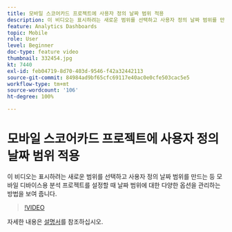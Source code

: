 ```yaml
---
title: 모바일 스코어카드 프로젝트에 사용자 정의 날짜 범위 적용
description: 이 비디오는 표시하려는 새로운 범위를 선택하고 사용자 정의 날짜 범위를 만드는 등 모바일 디바이스용 분석 프로젝트를 설정할 때 날짜 범위에 대한 다양한 옵션을 관리하는 방법을 보여 줍니다.
feature: Analytics Dashboards
topic: Mobile
role: User
level: Beginner
doc-type: feature video
thumbnail: 332454.jpg
kt: 7440
exl-id: feb04719-8d70-403d-9546-f42a32442113
source-git-commit: 84984ad9bf65cfc69117e40ac0e0cfe503cac5e5
workflow-type: tm+mt
source-wordcount: '106'
ht-degree: 100%

---
```


# 모바일 스코어카드 프로젝트에 사용자 정의 날짜 범위 적용

이 비디오는 표시하려는 새로운 범위를 선택하고 사용자 정의 날짜 범위를 만드는 등 모바일 디바이스용 분석 프로젝트를 설정할 때 날짜 범위에 대한 다양한 옵션을 관리하는 방법을 보여 줍니다.

>[!VIDEO](https://video.tv.adobe.com/v/332454/?quality=12&learn=on)

자세한 내용은 [설명서](https://experienceleague.adobe.com/docs/analytics/analyze/mobapp/curator.html?lang=ko)를 참조하십시오.

